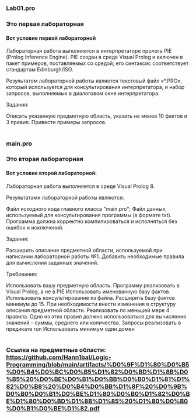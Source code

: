 #
### Lab01.pro
### Это первая лабораторная

#### Вот условие первой лабораторной
Лабораторная работа выполняется в интерпретаторе пролога PIE (Prolog Inference Engine). PIE создан в среде Visual Prolog и включен в пакет примеров, поставляемых со средой; его синтаксис соответствует стандартам Edinburgh/ISO.

Результатом лабораторной работы является текстовый файл «*.PRO», который используется для консультирования интерпретатора, и набор запросов, выполняемых в диалоговом окне интерпретатора.

Задания:

Описать указанную предметную область, указать не менее 10 фактов и 3 правил. Привести примеры запросов.

#
### main.pro
### Это вторая лабораторная

#### Вот условие второй лабораторной:
Лабораторная работа выполняется в среде Visual Prolog 8.

Результатами лабораторной работы являются:

Файл исходного кода главного класса "main.pro";
Файл данных, используемый для консультирования программы (в формате txt).
Программа должна корректно компилироваться и исполняться без ошибок и исключений.

Задания:

Расширить описание предметной области, используемой при написании лабораторной работы №1. Добавить необходимые правила для вычисления заданных значений.

Требования: 

Использовать вашу предметную область.
Программу реализовать в Visual Prolog, а не в PIE
Использовать именованную базу фактов. Использовать консультирование из файла. Расширить базу фактов минимум до 15. При необходимости внести изменения в структуру описания предметной области.
Реализовать по меньшей мере 4 правила. Одно из этих правил должно использоваться для вычисления значений - суммы, среднего или количества.
Запросы реализовать в предикате run
Использовать минимум один домен
#

### Ссылка на предметные области: https://github.com/Hann1bal/Logic-Programming/blob/main/artifacts/%D0%9F%D1%80%D0%B5%D0%B4%D0%BC%D0%B5%D1%82%D0%BD%D1%8B%D0%B5%20%D0%BE%D0%B1%D0%BB%D0%B0%D1%81%D1%82%D0%B8%20%D0%B4%D0%BB%D1%8F%20%D0%9B%D0%B0%D0%B1%D0%BE%D1%80%D0%B0%D1%82%D0%BE%D1%80%D0%BD%D1%8B%D1%85%20%D1%80%D0%B0%D0%B1%D0%BE%D1%82.pdf
